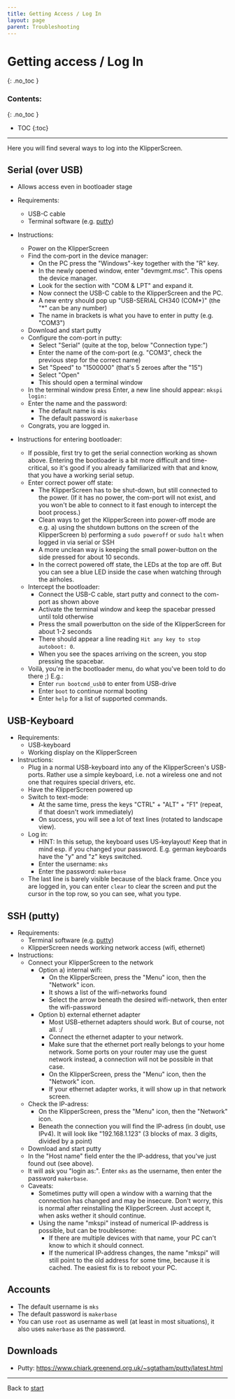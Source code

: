 ```yaml
---
title: Getting Access / Log In
layout: page
parent: Troubleshooting
---
```

# Getting access / Log In
{: .no_toc }
### Contents:
{: .no_toc }
- TOC
{:toc}
----

Here you will find several ways to log into the KlipperScreen.

## Serial (over USB)
  * Allows access even in bootloader stage
  * Requirements:
    * USB-C cable
    * Terminal software (e.g. [putty](https://www.chiark.greenend.org.uk/~sgtatham/putty/latest.html))
  * Instructions:
    * Power on the KlipperScreen
    * Find the com-port in the device manager:
      * On the PC press the "Windows"-key together with the "R" key.
      * In the newly opened window, enter "devmgmt.msc". This opens the device manager.
      * Look for the section with "COM & LPT" and expand it.
      * Now connect the USB-C cable to the KlipperScreen and the PC.
      * A new entry should pop up "USB-SERIAL CH340 (COM\*)" (the "\*" can be any number)
      * The name in brackets is what you have to enter in putty (e.g. "COM3")
    * Download and start putty
    * Configure the com-port in putty:
      * Select "Serial" (quite at the top, below "Connection type:")
      * Enter the name of the com-port (e.g. "COM3", check the previous step for the correct name)
      * Set "Speed" to "1500000" (that's 5 zeroes after the "15")
      * Select "Open"
      * This should open a terminal window
    * In the terminal window press Enter, a new line should appear: `mkspi login: `
    * Enter the name and the password:
      * The default name is `mks`
      * The default password is `makerbase`
    * Congrats, you are logged in.

  * Instructions for entering bootloader:
    * If possible, first try to get the serial connection working as shown above. Entering the bootloader is a bit more difficult and time-critical, so it's good if you already familiarized with that and know, that you have a working serial setup.
    * Enter correct power off state:
      * The KlipperScreen has to be shut-down, but still connected to the power. (If it has no power, the com-port will not exist, and you won't be able to connect to it fast enough to intercept the boot process.)
      * Clean ways to get the KlipperScreen into power-off mode are e.g. a) using the shutdown buttons on the screen of the KlipperScreen b) performing a `sudo poweroff` or `sudo halt` when logged in via serial or SSH
      * A more unclean way is keeping the small power-button on the side pressed for about 10 seconds.
      * In the correct powered off state, the LEDs at the top are off. But you can see a blue LED inside the case when watching through the airholes.
    * Intercept the bootloader:
      * Connect the USB-C cable, start putty and connect to the com-port as shown above
      * Activate the terminal window and keep the spacebar pressed until told otherwise
      * Press the small powerbutton on the side of the KlipperScreen for about 1-2 seconds
      * There should appear a line reading `Hit any key to stop autoboot: 0`.
      * When you see the spaces arriving on the screen, you stop pressing the spacebar.
    * Voilà, you're in the bootloader menu, do what you've been told to do there ;) E.g.:
      * Enter `run bootcmd_usb0` to enter from USB-drive
      * Enter `boot` to continue normal booting
      * Enter `help` for a list of supported commands.

## USB-Keyboard
  * Requirements:
    * USB-keyboard
    * Working display on the KlipperScreen
  * Instructions:
    * Plug in a normal USB-keyboard into any of the KlipperScreen's USB-ports. Rather use a simple keyboard, i.e. not a wireless one and not one that requires special drivers, etc.
    * Have the KlipperScreen powered up
    * Switch to text-mode:
      * At the same time, press the keys "CTRL" + "ALT" + "F1" (repeat, if that doesn't work immediately)
      * On success, you will see a lot of text lines (rotated to landscape view).
    * Log in:
      * HINT: In this setup, the keyboard uses US-keylayout! Keep that in mind esp. if you changed your password. E.g. german keyboards have the "y" and "z" keys switched.
      * Enter the username: `mks`
      * Enter the password: `makerbase`
    * The last line is barely visible because of the black frame. Once you are logged in, you can enter `clear` to clear the screen and put the cursor in the top row, so you can see, what you type.

## SSH (putty)
  * Requirements:
    * Terminal software (e.g. [putty](https://www.chiark.greenend.org.uk/~sgtatham/putty/latest.html))
    * KlipperScreen needs working network access (wifi, ethernet)
  * Instructions:
    * Connect your KlipperScreen to the network
      * Option a) internal wifi:
        * On the KlipperScreen, press the "Menu" icon, then the "Network" icon.
        * It shows a list of the wifi-networks found
        * Select the arrow beneath the desired wifi-network, then enter the wifi-password
      * Option b) external ethernet adapter
        * Most USB-ethernet adapters should work. But of course, not all. :/
        * Connect the ethernet adapter to your network.
        * Make sure that the ethernet port really belongs to your home network. Some ports on your router may use the guest network instead, a connection will not be possible in that case.
        * On the KlipperScreen, press the "Menu" icon, then the "Network" icon.
        * If your ethernet adapter works, it will show up in that network screen.
    * Check the IP-adress:
      * On the KlipperScreen, press the "Menu" icon, then the "Network" icon.
      * Beneath the connection you will find the IP-adress (in doubt, use IPv4). It will look like "192.168.1.123" (3 blocks of max. 3 digits, divided by a point)
    * Download and start putty
    * In the "Host name" field enter the the IP-address, that you've just found out (see above).
    * It will ask you "login as:". Enter `mks` as the username, then enter the password `makerbase`.
    * Caveats:
      * Sometimes putty will open a window with a warning that the connection has changed and may be insecure. Don't worry, this is normal after reinstalling the KlipperScreen. Just accept it, when asks wether it should continue.
      * Using the name "mkspi" instead of numerical IP-address is possible, but can be troublesome:
        * If there are multiple devices with that name, your PC can't know to which it should connect.
        * If the numerical IP-address changes, the name "mkspi" will still point to the old address for some time, because it is cached. The easiest fix is to reboot your PC.


## Accounts
  * The default username is `mks`
  * The default password is `makerbase`
  * You can use `root` as username as well (at least in most situations), it also uses `makerbase` as the password.

## Downloads

  * Putty: <https://www.chiark.greenend.org.uk/~sgtatham/putty/latest.html>


----
Back to [start](index.html)

